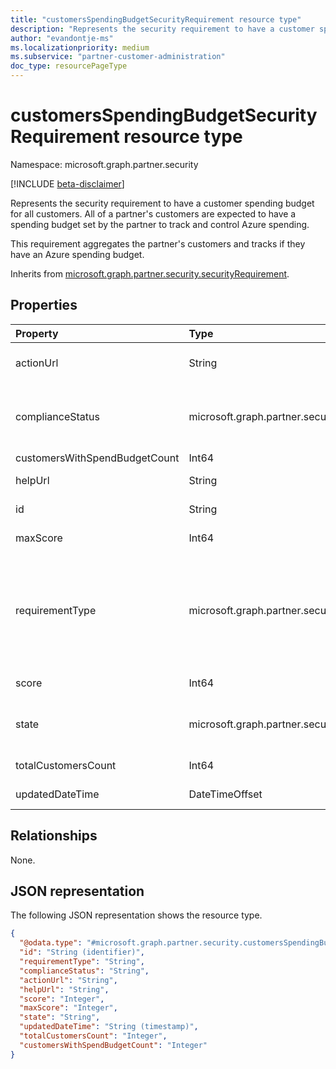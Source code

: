 ```yaml
---
title: "customersSpendingBudgetSecurityRequirement resource type"
description: "Represents the security requirement to have a customer spending budget for all customers."
author: "evandontje-ms"
ms.localizationpriority: medium
ms.subservice: "partner-customer-administration"
doc_type: resourcePageType
---
```


# customersSpendingBudgetSecurityRequirement resource type

Namespace: microsoft.graph.partner.security

[!INCLUDE [beta-disclaimer](../../includes/beta-disclaimer.md)]

Represents the security requirement to have a customer spending budget for all customers. All of a partner's customers are expected to have a spending budget set by the partner to track and control Azure spending.

This requirement aggregates the partner's customers and tracks if they have an Azure spending budget. 

Inherits from [microsoft.graph.partner.security.securityRequirement](../resources/partner-security-securityrequirement.md).

## Properties
|Property|Type|Description|
|:---|:---|:---|
|actionUrl|String|The link to the site where the admin can take action on the requirement. Inherited from [securityRequirement](../resources/partner-security-securityrequirement.md).|
|complianceStatus|microsoft.graph.partner.security.complianceStatus|Indicates whether the partner is compliant with this requirement. Inherited from [microsoft.graph.partner.security.securityRequirement](../resources/partner-security-securityrequirement.md). The possible values are: `compliant`, `noncomplaint`, `unknownFutureValue`.|
|customersWithSpendBudgetCount|Int64|The number of customers with a spending budget set.|
|helpUrl|String|The link to documentation for the requirement. Inherited from [securityRequirement](../resources/partner-security-securityrequirement.md).|
|id|String|The unique identifier for the requirement. Inherited from [securityRequirement](../resources/partner-security-securityrequirement.md).|
|maxScore|Int64|The maximum score possible for the requirement. Inherited from [securityRequirement](../resources/partner-security-securityrequirement.md).|
|requirementType|microsoft.graph.partner.security.securityRequirementType|The value of this property is always `spendingBudgetSetForCustomerAzureSubscriptions` for this resource. Inherited from [securityRequirement](../resources/partner-security-securityrequirement.md). The possible values are: `mfaEnforcedForAdmins`, `mfaEnforcedForAdminsOfCustomers`, `securityAlertsPromptlyResolved`, `securityContactProvided`, `spendingBudgetSetForCustomerAzureSubscriptions`, `unknownFutureValue`.|
|score|Int64|The score received for this requirement. Inherited from [securityRequirement](../resources/partner-security-securityrequirement.md).|
|state|microsoft.graph.partner.security.securityRequirementState|Indicates whether the requirement is in preview or is fully released. Inherited from [securityRequirement](../resources/partner-security-securityrequirement.md). The possible values are: `active`, `preview`, `unknownFutureValue`.|
|totalCustomersCount|Int64|The total number of customers associated with the partner.|
|updatedDateTime|DateTimeOffset|The date the requirement properties were last updated. Inherited from [securityRequirement](../resources/partner-security-securityrequirement.md).|

## Relationships
None.

## JSON representation
The following JSON representation shows the resource type.
<!-- {
  "blockType": "resource",
  "keyProperty": "id",
  "@odata.type": "microsoft.graph.partner.security.customersSpendingBudgetSecurityRequirement",
  "baseType": "microsoft.graph.partner.security.securityRequirement",
  "openType": false
}
-->
``` json
{
  "@odata.type": "#microsoft.graph.partner.security.customersSpendingBudgetSecurityRequirement",
  "id": "String (identifier)",
  "requirementType": "String",
  "complianceStatus": "String",
  "actionUrl": "String",
  "helpUrl": "String",
  "score": "Integer",
  "maxScore": "Integer",
  "state": "String",
  "updatedDateTime": "String (timestamp)",
  "totalCustomersCount": "Integer",
  "customersWithSpendBudgetCount": "Integer"
}
```


